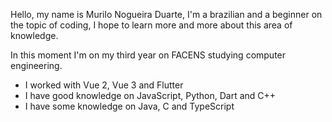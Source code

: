 Hello, my name is Murilo Nogueira Duarte, I'm a brazilian and a beginner on the topic of coding, I hope to learn more and more about this area of knowledge.

In this moment I'm on my third year on FACENS studying computer engineering.

- I worked with Vue 2, Vue 3 and Flutter
- I have good knowledge on JavaScript, Python, Dart and C++
- I have some knowledge on Java, C and TypeScript
